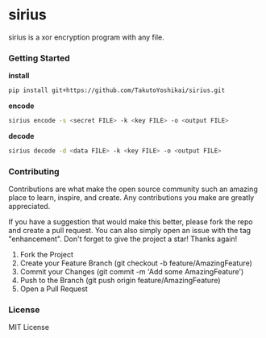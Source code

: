 # sirius
sirius is a xor encryption program with any file.

### Getting Started
**install**
```bash
pip install git+https://github.com/TakutoYoshikai/sirius.git
```

**encode**
```bash
sirius encode -s <secret FILE> -k <key FILE> -o <output FILE>
```

**decode**
```bash
sirius decode -d <data FILE> -k <key FILE> -o <output FILE>
```

### Contributing

Contributions are what make the open source community such an amazing place to learn, inspire, and create. Any contributions you make are greatly appreciated.

If you have a suggestion that would make this better, please fork the repo and create a pull request. You can also simply open an issue with the tag "enhancement". Don't forget to give the project a star! Thanks again!

1. Fork the Project
2. Create your Feature Branch (git checkout -b feature/AmazingFeature)
3. Commit your Changes (git commit -m 'Add some AmazingFeature')
4. Push to the Branch (git push origin feature/AmazingFeature)
5. Open a Pull Request

### License
MIT License
